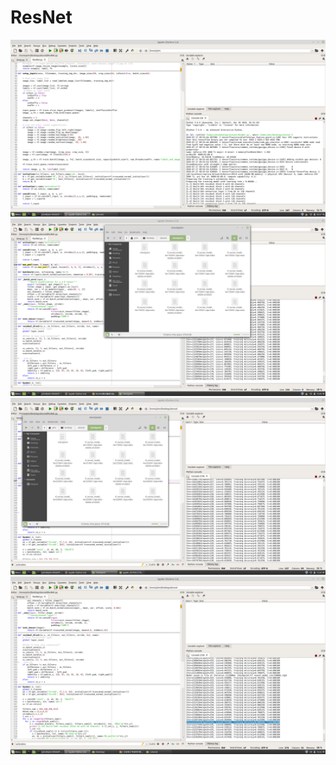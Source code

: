 # ResNet
![alt text](https://github.com/snsd050331/ResNet/blob/master/resnet_00.png?raw=true)
![alt text](https://github.com/snsd050331/ResNet/blob/master/resnet_01.png?raw=true)
![alt text](https://github.com/snsd050331/ResNet/blob/master/resnet_02.png?raw=true)
![alt text](https://github.com/snsd050331/ResNet/blob/master/resnet_03.png?raw=true)
